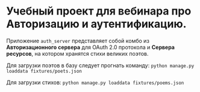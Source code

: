 # Учебный проект для вебинара про Авторизацию и аутентификацию.

Приложение `auth_server` представляет собой комбо из 
**Авторизационного сервера** для OAuth 2.0 протокола и **Сервера ресурсов**, на
котором хранятся стихи великих поэтов.

Для загрузки поэтов в базу следует прогнать команду:
`python manage.py loaddata fixtures/poets.json`

Для загрузки стихов:
`python manage.py loaddata fixtures/poems.json`
